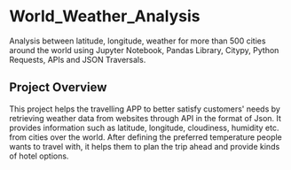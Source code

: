 # World_Weather_Analysis

Analysis between latitude, longitude, weather for more than 500 cities around the world using Jupyter Notebook, Pandas Library, Citypy, Python Requests, APIs and JSON Traversals.

## Project Overview

This project helps the travelling APP to better satisfy customers' needs by retrieving weather data from websites through API in the format of Json. It provides information such as latitude, longitude, cloudiness, humidity etc. from cities over the world. After defining the preferred temperature people wants to travel with, it helps them to plan the trip ahead and provide kinds of hotel options.
